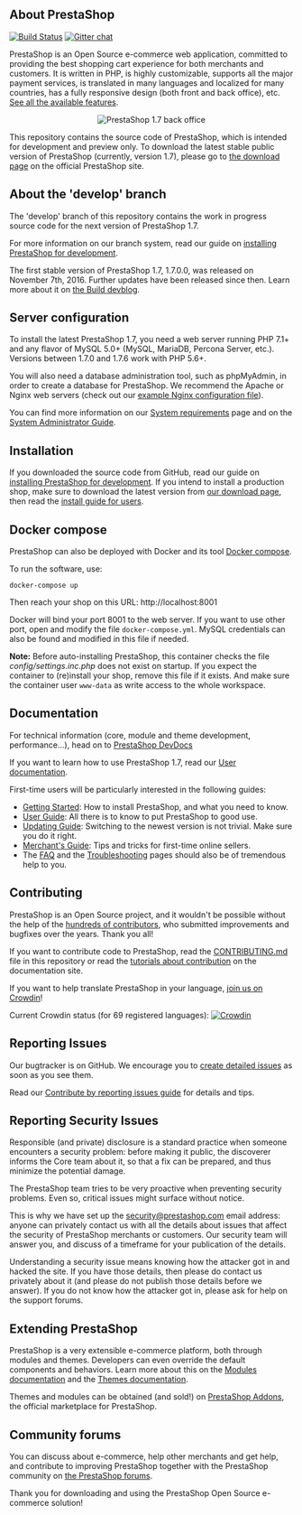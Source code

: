 About PrestaShop
--------

[![Build Status](https://travis-ci.org/PrestaShop/PrestaShop.svg?branch=develop)](https://travis-ci.org/PrestaShop/PrestaShop)
[![Gitter chat](https://badges.gitter.im/PrestaShop/PrestaShop.png)](https://gitter.im/PrestaShop/General)


PrestaShop is an Open Source e-commerce web application, committed to providing the best shopping cart experience for both merchants and customers. It is written in PHP, is highly customizable, supports all the major payment services, is translated in many languages and localized for many countries, has a fully responsive design (both front and back office), etc. [See all the available features][available-features].

<p align="center">
  <img src="https://user-images.githubusercontent.com/1009343/61462749-8fb19f00-a949-11e9-801f-70ab0a84192d.png" alt="PrestaShop 1.7 back office"/>
</p>

This repository contains the source code of PrestaShop, which is intended for development and preview only. To download the latest stable public version of PrestaShop (currently, version 1.7), please go to [the download page][download] on the official PrestaShop site.


About the 'develop' branch
--------

The 'develop' branch of this repository contains the work in progress source code for the next version of PrestaShop 1.7.
 
For more information on our branch system, read our guide on [installing PrestaShop for development][install-guide-dev].

The first stable version of PrestaShop 1.7, 1.7.0.0, was released on November 7th, 2016. Further updates have been released since then. Learn more about it on [the Build devblog](https://build.prestashop.com/tag/1.7/).

Server configuration
--------

To install the latest PrestaShop 1.7, you need a web server running PHP 7.1+ and any flavor of MySQL 5.0+ (MySQL, MariaDB, Percona Server, etc.). Versions between 1.7.0 and 1.7.6 work with PHP 5.6+.

You will also need a database administration tool, such as phpMyAdmin, in order to create a database for PrestaShop.
We recommend the Apache or Nginx web servers (check out our [example Nginx configuration file][example-nginx]).

You can find more information on our [System requirements][system-requirements] page and on the [System Administrator Guide][sysadmin-guide].

Installation
--------

If you downloaded the source code from GitHub, read our guide on [installing PrestaShop for development][install-guide-dev]. If you intend to install a production shop, make sure to download the latest version from [our download page][download], then read the [install guide for users][install-guide].

Docker compose
--------

PrestaShop can also be deployed with Docker and its tool [Docker compose][docker-compose].

To run the software, use:

```
docker-compose up
```

Then reach your shop on this URL: http://localhost:8001

Docker will bind your port 8001 to the web server. If you want to use other port, open and modify the file `docker-compose.yml`.
MySQL credentials can also be found and modified in this file if needed.

**Note:**  Before auto-installing PrestaShop, this container checks the file *config/settings.inc.php* does not exist on startup.
If you expect the container to (re)install your shop, remove this file if it exists. And make sure the container user `www-data` 
as write access to the whole workspace.

Documentation
--------

For technical information (core, module and theme development, performance...), head on to [PrestaShop DevDocs][devdocs]

If you want to learn how to use PrestaShop 1.7, read our [User documentation][user-doc].

First-time users will be particularly interested in the following guides:

* [Getting Started][getting-started]: How to install PrestaShop, and what you need to know.
* [User Guide][user-guide]: All there is to know to put PrestaShop to good use.
* [Updating Guide][updating-guide]: Switching to the newest version is not trivial. Make sure you do it right.
* [Merchant's Guide][merchant-guide]: Tips and tricks for first-time online sellers.
* The [FAQ][faq-17] and the [Troubleshooting][troubleshooting] pages should also be of tremendous help to you.


Contributing
--------

PrestaShop is an Open Source project, and it wouldn't be possible without the help of the [hundreds of contributors][contributors-md], who submitted improvements and bugfixes over the years. Thank you all!

If you want to contribute code to PrestaShop, read the [CONTRIBUTING.md][contributing-md] file in this repository or read the [tutorials about contribution][contributing-tutorial] on the documentation site.

If you want to help translate PrestaShop in your language, [join us on Crowdin][crowdin]!

Current Crowdin status (for 69 registered languages): [![Crowdin](https://crowdin.net/badges/prestashop-official/localized.png)](https://crowdin.net/project/prestashop-official)

Reporting Issues
--------

Our bugtracker is on GitHub. We encourage you to [create detailed issues][create-issue] as soon as you see them.

Read our [Contribute by reporting issues guide][reporting-issues] for details and tips.


Reporting Security Issues
--------

Responsible (and private) disclosure is a standard practice when someone encounters a security problem: before making it public, the discoverer informs the Core team about it, so that a fix can be prepared, and thus minimize the potential damage.

The PrestaShop team tries to be very proactive when preventing security problems. Even so, critical issues might surface without notice.

This is why we have set up the [security@prestashop.com](mailto:security@prestashop.com) email address: anyone can privately contact us with all the details about issues that affect the security of PrestaShop merchants or customers. Our security team will answer you, and discuss of a timeframe for your publication of the details.

Understanding a security issue means knowing how the attacker got in and hacked the site. If you have those details, then please do contact us privately about it (and please do not publish those details before we answer). If you do not know how the attacker got in, please ask for help on the support forums.


Extending PrestaShop
--------

PrestaShop is a very extensible e-commerce platform, both through modules and themes. Developers can even override the default components and behaviors. Learn more about this on the [Modules documentation][modules-devdocs] and the [Themes documentation][themes-devdocs].

Themes and modules can be obtained (and sold!) on [PrestaShop Addons][addons], the official marketplace for PrestaShop.


Community forums
--------

You can discuss about e-commerce, help other merchants and get help, and contribute to improving PrestaShop together with the PrestaShop community on [the PrestaShop forums][forums].

Thank you for downloading and using the PrestaShop Open Source e-commerce solution!

[available-features]: https://www.prestashop.com/en/online-store-builder
[download]: https://www.prestashop.com/en/download
[forums]: https://www.prestashop.com/forums/
[user-doc]: https://doc.prestashop.com
[contributing-md]: CONTRIBUTING.md
[contributing-tutorial]: https://devdocs.prestashop.com/1.7/contribute/
[crowdin]: https://crowdin.net/project/prestashop-official
[getting-started]: https://doc.prestashop.com/display/PS17/Getting+Started
[user-guide]: https://doc.prestashop.com/display/PS17/User+Guide
[updating-guide]: https://doc.prestashop.com/display/PS16/Updating+PrestaShop
[merchant-guide]: https://doc.prestashop.com/display/PS16/Merchant%27s+Guide
[faq-17]: https://build.prestashop.com/news/prestashop-1-7-faq/
[troubleshooting]: https://doc.prestashop.com/display/PS16/Troubleshooting
[sysadmin-guide]: https://doc.prestashop.com/display/PS16/System+Administrator+Guide
[addons]: https://addons.prestashop.com/
[contributors-md]: CONTRIBUTORS.md
[example-nginx]: docs/server_config/nginx.conf.dist
[docker-compose]: https://docs.docker.com/compose/
[install-guide-dev]: https://devdocs.prestashop.com/1.7/basics/installation/
[system-requirements]: https://devdocs.prestashop.com/1.7/basics/installation/system-requirements/
[install-guide]: https://doc.prestashop.com/display/PS17/Installing+PrestaShop
[devdocs]: https://devdocs.prestashop.com/
[create-issue]: https://github.com/PrestaShop/PrestaShop/issues/new/choose
[reporting-issues]: https://devdocs.prestashop.com/1.7/contribute/contribute-reporting-issues/
[modules-devdocs]: https://devdocs.prestashop.com/1.7/modules/
[themes-devdocs]: https://devdocs.prestashop.com/1.7/themes/
